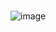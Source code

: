 #
![image](https://user-images.githubusercontent.com/57107115/140966442-891f10a1-c494-48ca-bf16-9c544e46aecc.png)

